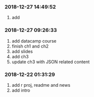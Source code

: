 ### 2018-12-27 14:49:52

1. add 

### 2018-12-27 09:26:33

1. add datacamp course
1. finish ch1 and ch2
1. add slides
1. add ch3
1. update ch3 with JSON related content

### 2018-12-22 01:31:29

1. add r proj, readme and news
1. add intro